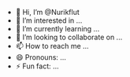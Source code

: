 - 👋 Hi, I’m @Nurikflut
- 👀 I’m interested in ...
- 🌱 I’m currently learning ...
- 💞️ I’m looking to collaborate on ...
- 📫 How to reach me ...
- 😄 Pronouns: ...
- ⚡ Fun fact: ...

<!---
Nurikflut/Nurikflut is a ✨ special ✨ repository because its `README.md` (this file) appears on your GitHub profile.
You can click the Preview link to take a look at your changes.
--->
